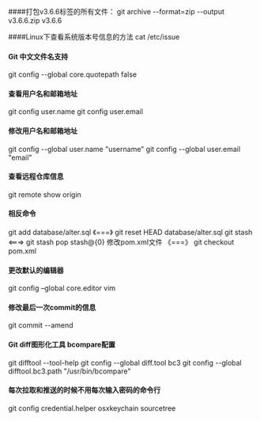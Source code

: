 ####打包v3.6.6标签的所有文件：
git archive --format=zip --output v3.6.6.zip v3.6.6

####Linux下查看系统版本号信息的方法
cat /etc/issue

#### Git 中文文件名支持
git config --global core.quotepath false

#### 查看用户名和邮箱地址
git config user.name
git config user.email

#### 修改用户名和邮箱地址
git config --global user.name "username"
git config --global user.email "email"

#### 查看远程仓库信息
git remote show origin

#### 相反命令
git add database/alter.sql 《===》  git reset HEAD database/alter.sql
git stash  <===>  git stash pop stash@{0}
修改pom.xml文件 《===》 git checkout pom.xml

#### 更改默认的编辑器
git config –global core.editor vim

#### 修改最后一次commit的信息
git commit --amend

#### Git diff图形化工具 bcompare配置
git difftool --tool-help
git config --global diff.tool bc3
git config --global difftool.bc3.path "/usr/bin/bcompare"

#### 每次拉取和推送的时候不用每次输入密码的命令行
git config credential.helper osxkeychain sourcetree

